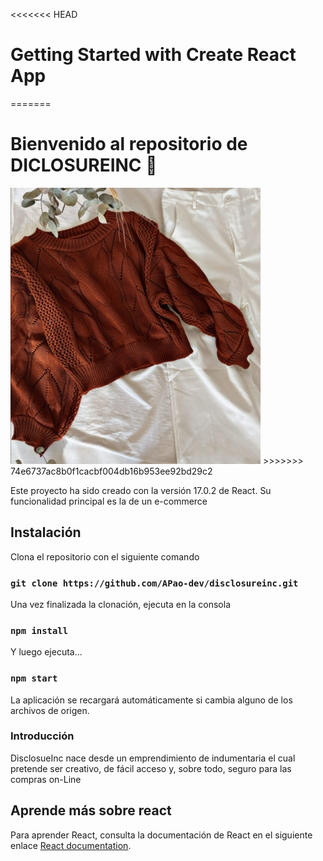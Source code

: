 <<<<<<< HEAD
# Getting Started with Create React App
=======
# Bienvenido al repositorio de DICLOSUREINC 💫
<img src="src/assets/img/sw3.jpeg" width="400">
>>>>>>> 74e6737ac8b0f1cacbf004db16b953ee92bd29c2

Este proyecto ha sido creado con la versión 17.0.2 de React. Su funcionalidad principal es la de un e-commerce 

## Instalación

Clona el repositorio con el siguiente comando

### `git clone https://github.com/APao-dev/disclosureinc.git`

Una vez finalizada la clonación, ejecuta en la consola

### `npm install`

Y luego ejecuta...

### `npm start`

La aplicación se recargará automáticamente si cambia alguno de los archivos de origen.

### Introducción

DisclosueInc nace desde un emprendimiento de indumentaria el cual pretende ser creativo, de fácil acceso y, sobre todo, seguro para las compras on-Line 

## Aprende más sobre react

Para aprender React, consulta la documentación de React en el siguiente enlace [React documentation](https://reactjs.org/).

